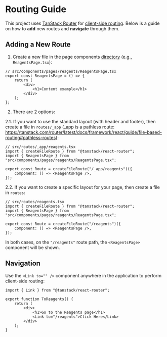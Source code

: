 # Routing Guide

This project uses [TanStack Router](https://tanstack.com/router/latest/docs/framework/react/overview) for [client-side routing](https://stackoverflow.com/questions/10190215/what-is-client-side-routing-and-how-is-it-used). Below is a guide on how to **add** new routes and **navigate** through them.

## Adding a New Route

1. Create a new file in the page components [directory](../components/) (e.g., `ReagentsPage.tsx`):

```tsx
// src/components/pages/reagents/ReagentsPage.tsx
export const ReagentsPage = () => {
    return (
        <div>
            <h1>Content example</h1>
        </div>
    );
};
```

2. There are 2 options:

2.1. If you want to use the standard layout (with header and footer), then create a file in `routes/_app` (\_app is a pathless route: https://tanstack.com/router/latest/docs/framework/react/guide/file-based-routing#pathless-routes):

```tsx
// src/routes/_app/reagents.tsx
import { createFileRoute } from "@tanstack/react-router";
import { ReagentsPage } from "src/components/pages/reagents/ReagentsPage.tsx";

export const Route = createFileRoute("/_app/reagents")({
    component: () => <ReagentsPage />,
});
```

2.2. If you want to create a specific layout for your page, then create a file in `routes`:

```tsx
// src/routes/reagents.tsx
import { createFileRoute } from "@tanstack/react-router";
import { ReagentsPage } from "src/components/pages/reagents/ReagentsPage.tsx";

export const Route = createFileRoute("/reagents")({
    component: () => <ReagentsPage />,
});
```

In both cases, on the `"/reagents"` route path, the `<ReagentsPage>` component will be shown.

## Navigation

Use the `<Link to="" />` component anywhere in the application to perform client-side routing:

```tsx
import { Link } from "@tanstack/react-router";

export function ToReagents() {
    return (
        <div>
            <h1>Go to the Reagents page</h1>
            <Link to="/reagents">Click Here</Link>
        </div>
    );
}
```
